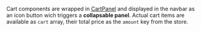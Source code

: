 Cart components are wrapped in [CartPanel](#cartpanel) and displayed in the navbar as an icon button wich triggers a **collapsable panel**. Actual cart items are available as `cart` array, their total price as the `amount` key from the store.
